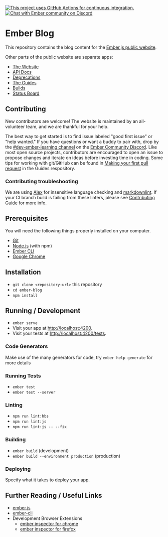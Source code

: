 [![This project uses GitHub Actions for continuous integration.](https://github.com/ember-learn/ember-blog/workflows/CI/badge.svg)](https://github.com/ember-learn/ember-blog/actions?query=workflow%3ACI)
[![Chat with Ember community on Discord](https://img.shields.io/badge/chat-on%20discord-7289da.svg)](https://discord.gg/emberjs)

# Ember Blog

This repository contains the blog content for the [Ember.js public website](https://emberjs.com).

Other parts of the public website are separate apps:

- [The Website](https://github.com/ember-learn/ember-website)
- [API Docs](https://github.com/ember-learn/ember-api-docs)
- [Deprecations](https://github.com/ember-learn/deprecation-app)
- [The Guides](https://github.com/ember-learn/guides-source)
- [Builds](https://github.com/ember-learn/builds)
- [Status Board](https://github.com/ember-learn/statusboard)

## Contributing

New contributors are welcome! The website is maintained by an all-volunteer team, and we are thankful for your help.

The best way to get started is to find issue labeled "good first issue" or "help wanted." If you have questions or want a buddy to pair with, drop by the [#dev-ember-learning channel](https://discordapp.com/channels/480462759797063690/480777444203429888) on the
[Ember Community Discord](https://discordapp.com/invite/zT3asNS).
Like most open source projects, contributors are encouraged to open an issue
to propose changes and iterate on ideas before investing time in coding.
Some tips for working with git/GitHub can be found in
[Making your first pull request](https://github.com/ember-learn/guides-source/blob/main/CONTRIBUTING.md#making-your-first-pull-request) in the Guides respository.

### Contributing troubleshooting

We are using [Alex](https://github.com/wooorm/alex) for insensitive language checking and [markdownlint](https://github.com/DavidAnson/markdownlint). If your CI branch build is failing from these linters, please see [Contributing Guide](https://github.com/ember-learn/ember-blog/blob/main/CONTRIBUTING.md) for more info.

## Prerequisites

You will need the following things properly installed on your computer.

* [Git](https://git-scm.com/)
* [Node.js](https://nodejs.org/) (with npm)
* [Ember CLI](https://ember-cli.com/)
* [Google Chrome](https://google.com/chrome/)

## Installation

* `git clone <repository-url>` this repository
* `cd ember-blog`
* `npm install`

## Running / Development

* `ember serve`
* Visit your app at [http://localhost:4200](http://localhost:4200).
* Visit your tests at [http://localhost:4200/tests](http://localhost:4200/tests).

### Code Generators

Make use of the many generators for code, try `ember help generate` for more details

### Running Tests

* `ember test`
* `ember test --server`

### Linting

* `npm run lint:hbs`
* `npm run lint:js`
* `npm run lint:js -- --fix`

### Building

* `ember build` (development)
* `ember build --environment production` (production)

### Deploying

Specify what it takes to deploy your app.

## Further Reading / Useful Links

* [ember.js](https://emberjs.com/)
* [ember-cli](https://ember-cli.com/)
* Development Browser Extensions
  * [ember inspector for chrome](https://chrome.google.com/webstore/detail/ember-inspector/bmdblncegkenkacieihfhpjfppoconhi)
  * [ember inspector for firefox](https://addons.mozilla.org/en-US/firefox/addon/ember-inspector/)
